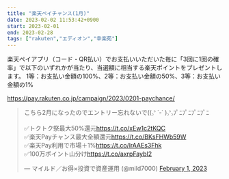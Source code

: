 ```yaml
---
title: "楽天ペイチャンス(1月)"
date: 2023-02-02 11:53:42+0900
start: 2023-02-01
end: 2023-02-28
tags: ["rakuten","エディオン","幸楽苑"]
---
```


楽天ペイアプリ（コード・QR払い）でお支払いいただいた毎に「3回に1回の確率」で以下のいずれかが当たり、当選額に相当する楽天ポイントをプレゼントします。
1等：お支払い金額の100%、2等：お支払い金額の50%、3等：お支払い金額の1%

https://pay.rakuten.co.jp/campaign/2023/0201-paychance/

<blockquote class="twitter-tweet"><p lang="ja" dir="ltr">こちら2月になったのでエントリー忘れないで((꜆꜄ ˙-˙ )꜆꜄꜆ﾌﾟﾆﾌﾟﾆﾌﾟﾆﾌﾟﾆ<br><br>✅トクトク祭最大50%還元<a href="https://t.co/xEw1c2tKQC">https://t.co/xEw1c2tKQC</a><br>✅楽天Payチャンス最大全額還元<a href="https://t.co/BKsFHWb59W">https://t.co/BKsFHWb59W</a><br>✅楽天Pay利用で市場＋1%<a href="https://t.co/lrAAEs3Fhk">https://t.co/lrAAEs3Fhk</a><br>✅100万ポイント山分け<a href="https://t.co/axrpFaybI2">https://t.co/axrpFaybI2</a></p>&mdash; マイルド／お得×投資で資産運用 (@mild7000) <a href="https://twitter.com/mild7000/status/1620617680180109312?ref_src=twsrc%5Etfw">February 1, 2023</a></blockquote> <script async src="https://platform.twitter.com/widgets.js" charset="utf-8"></script>
